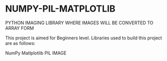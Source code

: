 # NUMPY-PIL-MATPLOTLIB
PYTHON IMAGING LIBRARY WHERE IMAGES WILL BE CONVERTED TO ARRAY FORM

This project is aimed for Beginners level.
Libraries used to build this project are as follows:

NumPy
Matlplotlib
PIL
IMAGE
